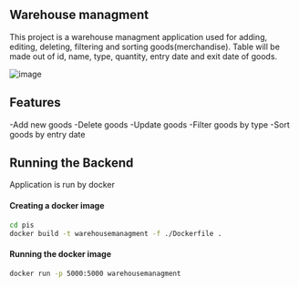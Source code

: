 ## Warehouse managment

This project is a warehouse managment application used for adding, editing, deleting, filtering and sorting goods(merchandise). Table will be made out of id, name, type, quantity, entry date and exit date of goods. 

![image](https://github.com/DanielVoric/pis/assets/115411881/65bf83c6-80e2-4701-a360-b54342c33011)


## Features
-Add new goods
-Delete goods
-Update goods
-Filter goods by type
-Sort goods by entry date

## Running the Backend
Application is run by docker

#### Creating a docker image
```sh
cd pis
docker build -t warehousemanagment -f ./Dockerfile .
```

#### Running the docker image
```sh
docker run -p 5000:5000 warehousemanagment
```

